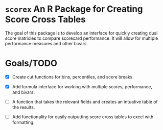 # `scorex` An R Package for Creating Score Cross Tables

The goal of this package is to develop an interface for quickly creating dual score matricies to compare scorecard performance. It will allow for multiple performance measures and other bivars.


# Goals/TODO

- [x] Create cut functions for bins, percentiles, and score breaks.
- [x] Add formula interface for working with multiple scores, performance, and bivars.
- [ ] A function that takes the relevant fields and creates an intuative table of the results.
- [ ] Add functionality for easily outputting score cross tables to excel with formatting.

